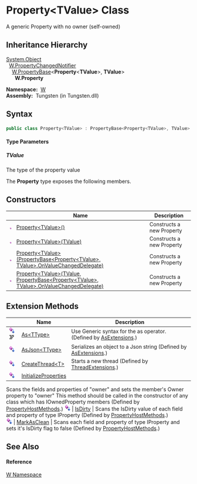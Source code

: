 Property&lt;TValue> Class
=========================
  A generic Property with no owner (self-owned)


Inheritance Hierarchy
---------------------
[System.Object][1]  
  [W.PropertyChangedNotifier][2]  
    [W.PropertyBase][3]&lt;**Property**&lt;**TValue**>, **TValue**>  
      **W.Property<TValue>**  

  **Namespace:**  [W][4]  
  **Assembly:**  Tungsten (in Tungsten.dll)

Syntax
------

```csharp
public class Property<TValue> : PropertyBase<Property<TValue>, TValue>

```

#### Type Parameters

##### *TValue*
The type of the property value

The **Property<TValue>** type exposes the following members.


Constructors
------------

                 | Name                                                                                                  | Description               
---------------- | ----------------------------------------------------------------------------------------------------- | ------------------------- 
![Public method] | [Property&lt;TValue>()][5]                                                                            | Constructs a new Property 
![Public method] | [Property&lt;TValue>(TValue)][6]                                                                      | Constructs a new Property 
![Public method] | [Property&lt;TValue>(PropertyBase&lt;Property&lt;TValue>, TValue>.OnValueChangedDelegate)][7]         | Constructs a new Property 
![Public method] | [Property&lt;TValue>(TValue, PropertyBase&lt;Property&lt;TValue>, TValue>.OnValueChangedDelegate)][8] | Constructs a new Property 


Extension Methods
-----------------

                                          | Name                       | Description                                                                                                                                                                                                                      
----------------------------------------- | -------------------------- | -------------------------------------------------------------------------------------------------------------------------------------------------------------------------------------------------------------------------------- 
![Public Extension Method]![Code example] | [As&lt;TType>][9]          | Use Generic syntax for the as operator. (Defined by [AsExtensions][10].)                                                                                                                                                         
![Public Extension Method]                | [AsJson&lt;TType>][11]     | Serializes an object to a Json string (Defined by [AsExtensions][10].)                                                                                                                                                           
![Public Extension Method]                | [CreateThread&lt;T>][12]   | Starts a new thread (Defined by [ThreadExtensions][13].)                                                                                                                                                                         
![Public Extension Method]                | [InitializeProperties][14] | 
Scans the fields and properties of "owner" and sets the member's Owner property to "owner" This method should be called in the constructor of any class which has IOwnedProperty members
 (Defined by [PropertyHostMethods][15].) 
![Public Extension Method]                | [IsDirty][16]              | 
Scans the IsDirty value of each field and property of type IProperty
 (Defined by [PropertyHostMethods][15].)                                                                                                                 
![Public Extension Method]                | [MarkAsClean][17]          | 
Scans each field and property of type IProperty and sets it's IsDirty flag to false
 (Defined by [PropertyHostMethods][15].)                                                                                                  


See Also
--------

#### Reference
[W Namespace][4]  

[1]: http://msdn.microsoft.com/en-us/library/e5kfa45b
[2]: ../PropertyChangedNotifier/README.md
[3]: ../PropertyBase_2/README.md
[4]: ../README.md
[5]: _ctor.md
[6]: _ctor_1.md
[7]: _ctor_3.md
[8]: _ctor_2.md
[9]: ../AsExtensions/As__1.md
[10]: ../AsExtensions/README.md
[11]: ../AsExtensions/AsJson__1.md
[12]: ../../W.Threading/ThreadExtensions/CreateThread__1.md
[13]: ../../W.Threading/ThreadExtensions/README.md
[14]: ../PropertyHostMethods/InitializeProperties.md
[15]: ../PropertyHostMethods/README.md
[16]: ../PropertyHostMethods/IsDirty.md
[17]: ../PropertyHostMethods/MarkAsClean.md
[18]: ../../_icons/Help.png
[Public method]: ../../_icons/pubmethod.gif "Public method"
[Public Extension Method]: ../../_icons/pubextension.gif "Public Extension Method"
[Code example]: ../../_icons/CodeExample.png "Code example"